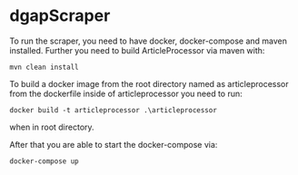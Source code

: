 # dgapScraper
To run the scraper, you need to have docker, docker-compose and maven installed.
Further you need to build ArticleProcessor via maven with:

```mvn clean install```

To build a docker image from the root directory named as articleprocessor from the dockerfile inside of articleprocessor you need to run:

```docker build -t articleprocessor .\articleprocessor```

when in root directory.

After that you are able to start the docker-compose via:

```docker-compose up```

